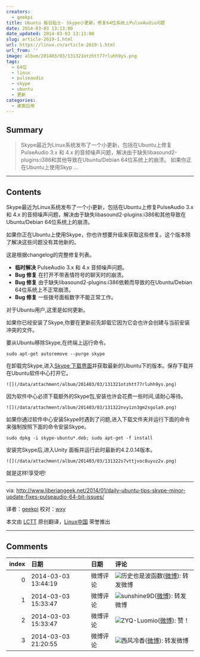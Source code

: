 ```yaml
---
creators:
  - geekpi
title: Ubuntu 每日贴士- Skype小更新，修复64位系统上PulseAudio问题
date: 2014-03-03 13:13:00
date_updated: 2014-03-03 13:13:00
slug: article-2619-1.html
url: https://linux.cn/article-2619-1.html
url_from: ''
image: album/201403/03/131321otzhtt77rluhh9ys.png
tags:
  - 64位
  - linux
  - pulseaudio
  - skype
  - ubuntu
  - 更新
categories:
  - 桌面应用
---
```


## Summary

> Skype最近为Linux系统发布了一个小更新，包括在Ubuntu上修复PulseAudio 3.x 和 4.x 的音频噪声问题，解决由于缺失libasound2-plugins:i386和其他导致在Ubuntu/Debian 64位系统上的崩溃。 如果你正在Ubuntu上使用Skyp ...

***

<!-- more -->

## Contents

Skype最近为Linux系统发布了一个小更新，包括在Ubuntu上修复PulseAudio 3.x 和 4.x 的音频噪声问题，解决由于缺失libasound2-plugins:i386和其他导致在Ubuntu/Debian 64位系统上的崩溃。

如果你正在Ubuntu上使用Skype，你也许想要升级来获取这些修复。这个版本除了解决这些问题没有其他新的。

这是根据changelog的完整修复列表。

* **临时解决** PulseAudio 3.x 和 4.x 音频噪声问题。
* **Bug 修复** 在打开不带表情符号的聊天时的崩溃。
* **Bug 修复** 由于缺失libasound2-plugins:i386依赖而导致的在Ubuntu/Debian 64位系统上不正常崩溃。
* **Bug 修复** 一些拨号面板数字不能正常工作。

对于Ubuntu用户,这里是如何更新。

如果你已经安装了Skype,你要在更新前先卸载它因为它会也许会创建与当前安装冲突的文件。

要从Ubuntu移除Skype,在终端上运行命令。

```shell
sudo apt-get autoremove --purge skype
```

在卸载完Skype,进入[Skype 下载界面](http://www.skype.com/en/download-skype/skype-for-computer/)并获取最新的Ubuntu下的版本。保存下载并在Ubuntu软件中心打开它。

`![](/data/attachment/album/201403/03/131321otzhtt77rluhh9ys.png)`

因为软件中心必须下载额外的Skype包,安装也许会花费一些时间,请耐心等待。

`![](/data/attachment/album/201403/03/131322nvy1zn3gm2sgola9.png)`

如果你通过软件中心安装Skype时遇到了问题,进入下载文件夹并运行下面的命令来强制按照下面的命令安装Skype。

```shell
sudo dpkg -i skype-ubuntu*.deb; sudo apt-get -f install
```

安装完Skype后,进入Unity 面板并运行此时最新的4.2.0.14版本。

`![](/data/attachment/album/201403/03/131322s7vttjvoc8uyuz2v.png)`

就是这样!享受吧!

---

via: <http://www.liberiangeek.net/2014/01/daily-ubuntu-tips-skype-minor-update-fixes-pulseaudio-64-bit-issues/>

译者：[geekpi](https://github.com/geekpi) 校对：[wxy](https://github.com/wxy)

本文由 [LCTT](https://github.com/LCTT/TranslateProject) 原创翻译，[Linux中国](https://linux.cn/) 荣誉推出

***

## Comments

|   index | 日期                | 日期     | 评论                                                                                                                                                              |
|--------:|:--------------------|:---------|:------------------------------------------------------------------------------------------------------------------------------------------------------------------|
|       0 | 2014-03-03 13:44:19 | 微博评论 | <img src="https://dn-linuxcn.qbox.me/xwb/images/bgimg/icon_logo.png" />历史也是波函数(<a href="http://weibo.com/u/1944752805" target="_blank">微博</a>): 转发微博 |
|       1 | 2014-03-03 15:33:47 | 微博评论 | <img src="https://dn-linuxcn.qbox.me/xwb/images/bgimg/icon_logo.png" />sunshine9D(<a href="http://weibo.com/u/2884563322" target="_blank">微博</a>): 转发微博     |
|       2 | 2014-03-03 15:33:47 | 微博评论 | <img src="https://dn-linuxcn.qbox.me/xwb/images/bgimg/icon_logo.png" />ZYQ-Luomio(<a href="http://weibo.com/u/1880181595" target="_blank">微博</a>): 赞！         |
|       3 | 2014-03-03 21:20:55 | 微博评论 | <img src="https://dn-linuxcn.qbox.me/xwb/images/bgimg/icon_logo.png" />西风冷香(<a href="http://weibo.com/u/1773506302" target="_blank">微博</a>): 转发微博       |

